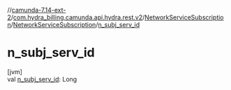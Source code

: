 //[camunda-7.14-ext-2](../../../../index.md)/[com.hydra_billing.camunda.api.hydra.rest.v2](../../index.md)/[NetworkServiceSubscription](../index.md)/[NetworkServiceSubscription](index.md)/[n_subj_serv_id](n_subj_serv_id.md)

# n_subj_serv_id

[jvm]\
val [n_subj_serv_id](n_subj_serv_id.md): Long
